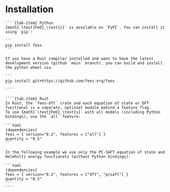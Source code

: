 # Installation

`````{tab-set}
````{tab-item} Python
{math}`\text{FeO}_\text{s}` is available on `PyPI`. You can install it using `pip`:

```
pip install feos
```

If you have a Rust compiler installed and want to have the latest development version (github `main` branch), you can build and install the python wheel via

```
pip install git+https://github.com/feos-org/feos
```
````

````{tab-item} Rust
In Rust, the `feos-dft` crate and each equation of state or DFT functional is a separate, optional module behind a feature flag.
To use {math}`\text{FeO}_\text{s}` with all models (including Python bindings), use the `all` feature:

```toml
[dependencies]
feos = { version="0.2", features = ["all"] }
quantity = "0.5"
```

In the following example we use only the PC-SAFT equation of state and Helmholtz energy functionals (without Python bindings):

```toml
[dependencies]
feos = { version="0.2", features = ["dft", "pcsaft"] }
quantity = "0.5"
```
````
`````
